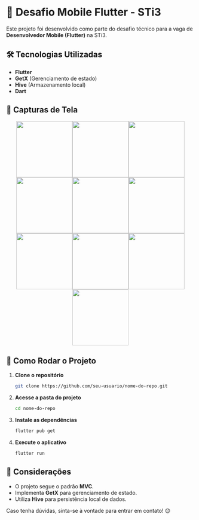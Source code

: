 # 📱 Desafio Mobile Flutter - STi3

Este projeto foi desenvolvido como parte do desafio técnico para a vaga de **Desenvolvedor Mobile (Flutter)** na STi3.

## 🛠️ Tecnologias Utilizadas

- **Flutter**
- **GetX** (Gerenciamento de estado)
- **Hive** (Armazenamento local)
- **Dart**

## 📸 Capturas de Tela

<div style="display: flex; flex-wrap: wrap; justify-content: center;">
    <img src="https://github.com/user-attachments/assets/7f8b26a5-dad4-4dab-8a4c-f06b27bec2e4" width="150">
    <img src="https://github.com/user-attachments/assets/1c697f49-d2b3-4168-93c1-6be76073107b" width="150">
    <img src="https://github.com/user-attachments/assets/b1f360ec-d68f-44f3-87a4-8ddc88f70884" width="150">
    <img src="https://github.com/user-attachments/assets/907bb481-6f5f-49e2-b237-ef5cbab92b70" width="150">
    <img src="https://github.com/user-attachments/assets/25b0dc92-6bbc-4972-a6b5-2c7f290290e1" width="150">
    <img src="https://github.com/user-attachments/assets/dc5bbdac-15df-4834-a5ef-6c2fde0cba20" width="150">
    <img src="https://github.com/user-attachments/assets/ba2fb2fe-f942-4230-8eb2-99cbe3be0c32" width="150">
    <img src="https://github.com/user-attachments/assets/cec35944-2b4c-45ea-815e-3ea0f1264e1e" width="150">
    <img src="https://github.com/user-attachments/assets/f61bf5eb-77b6-479d-9606-d2964832f8cb" width="150">
    <img src="https://github.com/user-attachments/assets/3107c61a-5a7a-4c66-a515-a26d97463a8b" width="150">
   
    

 


 
    
    
</div>

## 🚀 Como Rodar o Projeto

1. **Clone o repositório**

   ```sh
   git clone https://github.com/seu-usuario/nome-do-repo.git
   ```

2. **Acesse a pasta do projeto**

   ```sh
   cd nome-do-repo
   ```

3. **Instale as dependências**

   ```sh
   flutter pub get
   ```

4. **Execute o aplicativo**

   ```sh
   flutter run
   ```

## 📌 Considerações

- O projeto segue o padrão **MVC**.
- Implementa **GetX** para gerenciamento de estado.
- Utiliza **Hive** para persistência local de dados.

Caso tenha dúvidas, sinta-se à vontade para entrar em contato! 😊

